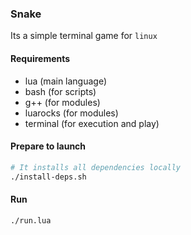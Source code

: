 ### Snake
Its a simple terminal game for `linux`

#### Requirements
- lua (main language)
- bash (for scripts)
- g++ (for modules)
- luarocks (for modules)
- terminal (for execution and play)

#### Prepare to launch
```bash
# It installs all dependencies locally
./install-deps.sh
```

#### Run
```bash
./run.lua
```

